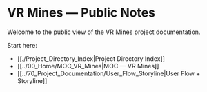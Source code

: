 # VR Mines — Public Notes

Welcome to the public view of the VR Mines project documentation.

Start here:
- [[./Project_Directory_Index|Project Directory Index]]
- [[../00_Home/MOC_VR_Mines|MOC — VR Mines]]
- [[../70_Project_Documentation/User_Flow_Storyline|User Flow + Storyline]]

